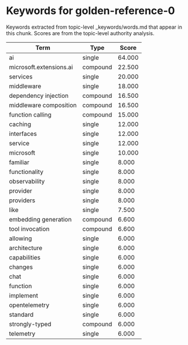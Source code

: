 # Keywords for golden-reference-0

Keywords extracted from topic-level _keywords/words.md that appear in this chunk.
Scores are from the topic-level authority analysis.

| Term | Type | Score |
|------|------|-------|
| ai | single | 64.000 |
| microsoft.extensions.ai | compound | 22.500 |
| services | single | 20.000 |
| middleware | single | 18.000 |
| dependency injection | compound | 16.500 |
| middleware composition | compound | 16.500 |
| function calling | compound | 15.000 |
| caching | single | 12.000 |
| interfaces | single | 12.000 |
| service | single | 12.000 |
| microsoft | single | 10.000 |
| familiar | single | 8.000 |
| functionality | single | 8.000 |
| observability | single | 8.000 |
| provider | single | 8.000 |
| providers | single | 8.000 |
| like | single | 7.500 |
| embedding generation | compound | 6.600 |
| tool invocation | compound | 6.600 |
| allowing | single | 6.000 |
| architecture | single | 6.000 |
| capabilities | single | 6.000 |
| changes | single | 6.000 |
| chat | single | 6.000 |
| function | single | 6.000 |
| implement | single | 6.000 |
| opentelemetry | single | 6.000 |
| standard | single | 6.000 |
| strongly-typed | compound | 6.000 |
| telemetry | single | 6.000 |
